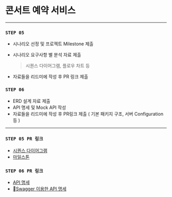 # 콘서트 예약 서비스
---
### **`STEP 05`**

- 시나리오 선정 및 프로젝트 Milestone 제출
- 시나리오 요구사항 별 분석 자료 제출
    
    > 시퀀스 다이어그램, 플로우 차트 등
    > 
- 자료들을 리드미에 작성 후 PR 링크 제출

### **`STEP 06`**

- ERD 설계 자료 제출
- API 명세 및 Mock API 작성
- 자료들을 리드미에 작성 후 PR링크 제출 ( 기본 패키지 구조, 서버 Configuration 등 )

---
### **`STEP 05 PR 링크`** 
- [시퀀스 다이어그램](https://github.com/JEONGBEOMKO/hhplus-concert/blob/main/hhplus-concert/src/docs/sequence-diagram.md)
- [마일스톤](https://github.com/users/JEONGBEOMKO/projects/12/views/1)

### **`STEP 06 PR 링크`**
- [API 명세](https://github.com/JEONGBEOMKO/hhplus-concert/blob/main/hhplus-concert/src/docs/api_specs.md)
- [Swagger 이용한 API 명세](https://github.com/JEONGBEOMKO/hhplus-concert/tree/main/hhplus-concert/src/docs/swagger)
